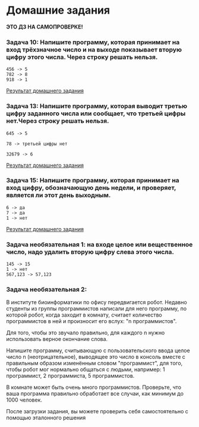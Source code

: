# Домашние задания

**ЭТО ДЗ НА САМОПРОВЕРКЕ!**

### Задача 10: Напишите программу, которая принимает на вход трёхзначное число и на выходе показывает вторую цифру этого числа. Через строку решать нельзя.
```
456 -> 5
782 -> 8
918 -> 1
```
[Результат домашнего задания](./%D0%97%D0%B0%D0%B4%D0%B0%D1%87%D0%B0%2010/)

### Задача 13: Напишите программу, которая выводит третью цифру заданного числа или сообщает, что третьей цифры нет.Через строку решать нельзя.
```
645 -> 5

78 -> третьей цифры нет

32679 -> 6
```
[Результат домашнего задания](./%D0%97%D0%B0%D0%B4%D0%B0%D1%87%D0%B0%2013/)

### Задача 15: Напишите программу, которая принимает на вход цифру, обозначающую день недели, и проверяет, является ли этот день выходным.
```
6 -> да
7 -> да
1 -> нет
```
[Результат домашнего задания](./%D0%97%D0%B0%D0%B4%D0%B0%D1%87%D0%B0%2015/)


### Задача необязательная 1: на входе целое или вещественное число, надо удалить вторую цифру слева этого числа.
```
145 -> 15
1 -> нет
567,123 -> 57,123
```

### Задача необязательная 2:

В институте биоинформатики по офису передвигается робот. Недавно студенты из группы программистов написали для него программу, по которой робот, когда заходит в комнату, считает количество программистов в ней и произносит его вслух: "n программистов".

Для того, чтобы это звучало правильно, для каждого n нужно использовать верное окончание слова.

Напишите программу, считывающую с пользовательского ввода целое число n (неотрицательное), выводящее это число в консоль вместе с правильным образом изменённым словом "программист", для того, чтобы робот мог нормально общаться с людьми, например: 1 программист, 2 программиста, 5 программистов.

В комнате может быть очень много программистов. Проверьте, что ваша программа правильно обработает все случаи, как минимум до 1000 человек.


После загрузки задания, вы можете проверить себя самостоятельно с помощью эталонного решения

